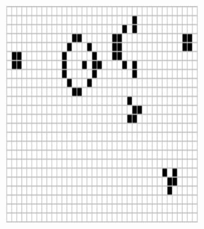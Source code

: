 
<p align="center">
  <img src="https://github.com/violet360/violet360/blob/main/Gosperglidergun.gif" alt="animated" width="950px" height= "570px"/>
</p>
